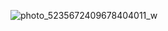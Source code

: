 ![photo_5235672409678404011_w](https://github.com/asuemg1/OptiMySQL/assets/84317505/ee522741-9c1d-4997-a8d5-c82ddd6b6579)
